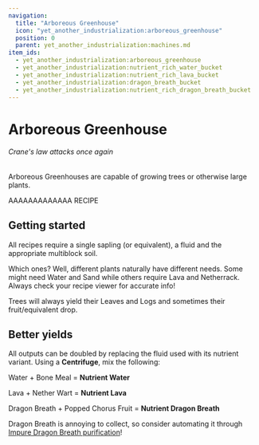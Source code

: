 ```yaml
---
navigation:
  title: "Arboreous Greenhouse"
  icon: "yet_another_industrialization:arboreous_greenhouse"
  position: 0
  parent: yet_another_industrialization:machines.md
item_ids:
  - yet_another_industrialization:arboreous_greenhouse
  - yet_another_industrialization:nutrient_rich_water_bucket
  - yet_another_industrialization:nutrient_rich_lava_bucket
  - yet_another_industrialization:dragon_breath_bucket
  - yet_another_industrialization:nutrient_rich_dragon_breath_bucket
---
```


# Arboreous Greenhouse
###### *Crane's law attacks once again*

<GameScene zoom="2" interactive={true} fullWidth={true}>
    <MultiblockShape controller="yet_another_industrialization:arboreous_greenhouse" />
</GameScene>

Arboreous Greenhouses are capable of growing trees or otherwise large plants.

AAAAAAAAAAAAA RECIPE

## Getting started

All recipes require a single sapling (or equivalent), a fluid and the appropriate multiblock soil.

Which ones? Well, different plants naturally have different needs. Some might need Water and Sand while others require Lava and Netherrack. Always check your recipe viewer for accurate info!

Trees will always yield their Leaves and Logs and sometimes their fruit/equivalent drop.

## Better yields

All outputs can be doubled by replacing the fluid used with its nutrient variant. Using a **Centrifuge**, mix the following:

Water + Bone Meal = **Nutrient Water**

Lava + Nether Wart = **Nutrient Lava**

Dragon Breath + Popped Chorus Fruit = **Nutrient Dragon Breath**

Dragon Breath is annoying to collect, so consider automating it through [Impure Dragon Breath purification](../generators/dragon_egg_energy_siphon.md)!